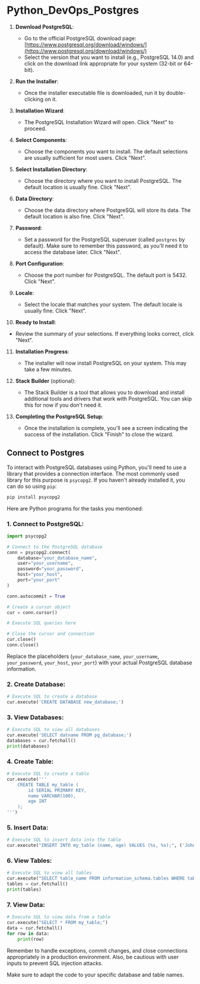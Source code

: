 # Python_DevOps_Postgres 
 
1. **Download PostgreSQL**:  

   - Go to the official PostgreSQL download page: [https://www.postgresql.org/download/windows/](https://www.postgresql.org/download/windows/)
   - Select the version that you want to install (e.g., PostgreSQL 14.0) and click on the download link appropriate for your system (32-bit or 64-bit).

2. **Run the Installer**:

   - Once the installer executable file is downloaded, run it by double-clicking on it.

3. **Installation Wizard**:

   - The PostgreSQL Installation Wizard will open. Click "Next" to proceed.

4. **Select Components**:

   - Choose the components you want to install. The default selections are usually sufficient for most users. Click "Next".

5. **Select Installation Directory**:

   - Choose the directory where you want to install PostgreSQL. The default location is usually fine. Click "Next".

6. **Data Directory**:

   - Choose the data directory where PostgreSQL will store its data. The default location is also fine. Click "Next".

7. **Password**:

   - Set a password for the PostgreSQL superuser (called `postgres` by default). Make sure to remember this password, as you'll need it to access the database later. Click "Next".

8. **Port Configuration**:

   - Choose the port number for PostgreSQL. The default port is 5432. Click "Next".

9. **Locale**:

   - Select the locale that matches your system. The default locale is usually fine. Click "Next".

10. **Ready to Install**:

   - Review the summary of your selections. If everything looks correct, click "Next".

11. **Installation Progress**:

    - The installer will now install PostgreSQL on your system. This may take a few minutes.

12. **Stack Builder** (optional):

    - The Stack Builder is a tool that allows you to download and install additional tools and drivers that work with PostgreSQL. You can skip this for now if you don't need it.

13. **Completing the PostgreSQL Setup**:

    - Once the installation is complete, you'll see a screen indicating the success of the installation. Click "Finish" to close the wizard.

## Connect to Postgres 

To interact with PostgreSQL databases using Python, you'll need to use a library that provides a connection interface. The most commonly used library for this purpose is `psycopg2`. If you haven't already installed it, you can do so using `pip`:

```bash
pip install psycopg2
```

Here are Python programs for the tasks you mentioned:

### 1. Connect to PostgreSQL:

```python
import psycopg2

# Connect to the PostgreSQL database
conn = psycopg2.connect(
    database="your_database_name",
    user="your_username",
    password="your_password",
    host="your_host",
    port="your_port"
)

conn.autocommit = True

# Create a cursor object
cur = conn.cursor()

# Execute SQL queries here

# Close the cursor and connection
cur.close()
conn.close()
```

Replace the placeholders (`your_database_name`, `your_username`, `your_password`, `your_host`, `your_port`) with your actual PostgreSQL database information.

### 2. Create Database:

```python
# Execute SQL to create a database
cur.execute('CREATE DATABASE new_database;')
```

### 3. View Databases:

```python
# Execute SQL to view all databases
cur.execute('SELECT datname FROM pg_database;')
databases = cur.fetchall()
print(databases)
```

### 4. Create Table:

```python
# Execute SQL to create a table
cur.execute('''
    CREATE TABLE my_table (
        id SERIAL PRIMARY KEY,
        name VARCHAR(100),
        age INT
    );
''')
```

### 5. Insert Data:

```python
# Execute SQL to insert data into the table
cur.execute("INSERT INTO my_table (name, age) VALUES (%s, %s);", ('John Doe', 30))
```

### 6. View Tables:

```python
# Execute SQL to view all tables
cur.execute("SELECT table_name FROM information_schema.tables WHERE table_schema='public';")
tables = cur.fetchall()
print(tables)
```

### 7. View Data:

```python
# Execute SQL to view data from a table
cur.execute("SELECT * FROM my_table;")
data = cur.fetchall()
for row in data:
    print(row)
```

Remember to handle exceptions, commit changes, and close connections appropriately in a production environment. Also, be cautious with user inputs to prevent SQL injection attacks.

Make sure to adapt the code to your specific database and table names.
